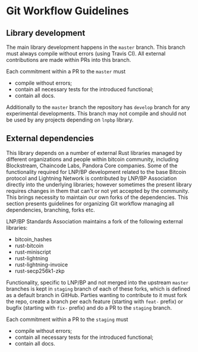 # Git Workflow Guidelines

## Library development

The main library development happens in the `master` branch. This branch must always compile without errors (using Travis CI). All external contributions are made within PRs into this branch.

Each commitment within a PR to the `master` must 
* compile without errors;
* contain all necessary tests for the introduced functional;
* contain all docs.

Additionally to the `master` branch the repository has `develop` branch for any experimental developments. This branch may not compile and should not be used by any projects depending on `lnpbp` library.

## External dependencies

This library depends on a number of external Rust libraries managed by different organizations and people within bitcoin community, including Blockstream, Chaincode Labs, Pandora Core companies. Some of the functionality required for LNP/BP development related to the base Bitcoin protocol and Lightning Network is contributed by LNP/BP Association directly into the underlying libraries; however sometimes the present library requires changes in them that can't or not yet accepted by the community. This brings necessity to maintain our own forks of the dependencies. This section presents guidelines for organizing Git workflow managing all dependencies, branching, forks etc.

LNP/BP Standards Association maintains a fork of the following external libraries:
* bitcoin_hashes
* rust-bitcoin
* rust-miniscript
* rust-lightning
* rust-lightning-invoice
* rust-secp256k1-zkp

Functionality, specific to LNP/BP and not merged into the upstream `master` branches is kept in `staging` branch of each of these forks, which is defined as a default branch in GitHub. Parties wanting to contribute to it must fork the repo, create a branch per each feature (starting with `feat-` prefix) or bugfix (starting with `fix-` prefix) and do a PR to the `staging` branch.

Each commitment within a PR to the `staging` must 
* compile without errors;
* contain all necessary tests for the introduced functional;
* contain all docs.

